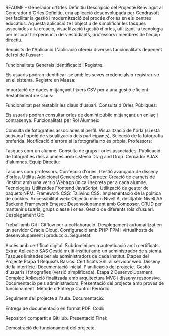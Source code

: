 README - Generador d'Orles Definitiu
Descripció del Projecte
Benvingut al Generador d'Orles Definitiu, una aplicació desenvolupada per Cendrasoft per facilitar la gestió i modernització del procés d'orles en els centres educatius. Aquesta aplicació té l'objectiu de simplificar les tasques associades a la creació, visualització i gestió d'orles, utilitzant la tecnologia per millorar l'experiència dels estudiants, professors i membres de l'equip directiu.

Requisits de l'Aplicació
L'aplicació ofereix diverses funcionalitats depenent del rol de l'usuari:

Funcionalitats Generals
Identificació i Registre:

Els usuaris podran identificar-se amb les seves credencials o registrar-se en el sistema.
Registre en Massa:

Importació de dades mitjançant fitxers CSV per a una gestió eficient.
Restabliment de Claus:

Funcionalitat per restablir les claus d'usuari.
Consulta d'Orles Públiques:

Els usuaris podran consultar orles de domini públic mitjançant un enllaç i contrasenya.
Funcionalitats per Rol
Alumnes:

Consulta de fotografies associades al perfil.
Visualització de l'orla (si està activada l'opció de visualització dels participants).
Selecció de la fotografia preferida.
Notificació d'errors si la fotografia no és pròpia.
Professors:

Tasques com un alumne.
Consulta de grups i orles associades.
Publicació de fotografies dels alumnes amb sistema Drag and Drop.
Cercador AJAX d'alumnes.
Equip Directiu:

Tasques com professors.
Confecció d'orles.
Gestió avançada de disseny d'orles.
Utilitat Addicional
Generació de Carnets:
Creació de carnets de l'institut amb una versió Webapp única i secreta per a cada alumne.
Tecnologies Utilitzades
Frontend
JavaScript:
Utilització de gestor de paquets NPM.
Framework CSS: Tailwind CSS.
Implementació de la política de cookies.
Accessibilitat web: Objectiu mínim Nivell A, desitjable Nivell AA.
Backend
Framework Emeset:
Desenvolupament amb Composer.
CRUD per mantenir usuaris, grups classe i orles.
Gestió de diferents rols d'usuari.
Desplegament
Git:

Treball amb Git i Gitflow per a col·laboració.
Desplegament automatitzat en un servidor Oracle Cloud.
Configuració amb PHP-FPM i virtualhosts de desenvolupament i producció.
Seguretat:

Accés amb certificat digital.
Subdomini per a autenticació amb certificats.
Extra: Aplicació SAS
Gestió multi-institut amb un administrador de sistema.
Tasques limitades per als administradors de cada institut.
Etapes del Projecte
Etapa 1
Requisits Bàsics:
Certificats SSL al servidor web.
Disseny de la interfície.
Documentació inicial.
Planificació del projecte.
Gestió d'usuaris i fotografies (versió simplificada).
Etapa 2
Desenvolupament Complet:
Aplicació finalitzada amb arquitectura MVC i disseny responsive.
Documentació pels administradors.
Presentació del projecte amb proves de funcionament.
Mètode d'Entrega
Control Periòdic:

Seguiment del projecte a l'aula.
Documentació:

Entrega de documentació en format PDF.
Codi:

Repositori compartit a GitHub.
Presentació Final:

Demostració de funcionament del projecte.
